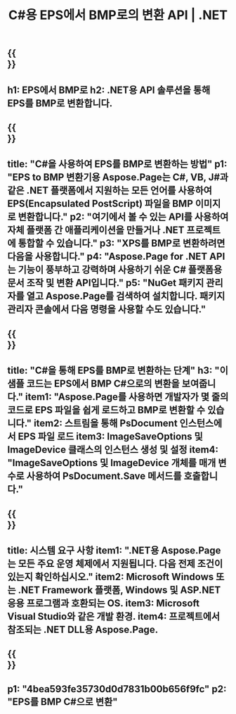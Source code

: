 ﻿---
translation: true
template: /_templates/_conversion-child-net.md
title: C#용 EPS에서 BMP로의 변환 API |  .NET
url: /net/conversion/eps-to-bmp/
description: EPS에서 BMP C#으로의 변환을 위한 샘플 코드입니다. VB.NET, Asp.NET 또는 모든 .NET 기반 응용 프로그램 내에서 일괄 EPS 파일을 BMP로 변환하기 위해 API 코드 조각을 사용합니다.
informat: EPS
outformat: BMP
otherformats: XPS PS
---

{{<section banner>}}
---
h1: EPS에서 BMP로
h2: .NET용 API 솔루션을 통해 EPS를 BMP로 변환합니다.
---

{{<section overview>}}
---
title: "C#을 사용하여 EPS를 BMP로 변환하는 방법"
p1: "EPS to BMP 변환기용 Aspose.Page는 C#, VB, J#과 같은 .NET 플랫폼에서 지원하는 모든 언어를 사용하여 EPS(Encapsulated PostScript) 파일을 BMP 이미지로 변환합니다."
p2: "여기에서 볼 수 있는 API를 사용하여 자체 플랫폼 간 애플리케이션을 만들거나 .NET 프로젝트에 통합할 수 있습니다."
p3: "XPS를 BMP로 변환하려면 다음을 사용합니다."
p4: "Aspose.Page for .NET API는 기능이 풍부하고 강력하며 사용하기 쉬운 C# 플랫폼용 문서 조작 및 변환 API입니다."
p5: "NuGet 패키지 관리자를 열고 Aspose.Page를 검색하여 설치합니다. 패키지 관리자 콘솔에서 다음 명령을 사용할 수도 있습니다."
---

{{<section feature1>}}
---
title: "C#을 통해 EPS를 BMP로 변환하는 단계"
h3: "이 샘플 코드는 EPS에서 BMP C#으로의 변환을 보여줍니다."
item1: "Aspose.Page를 사용하면 개발자가 몇 줄의 코드로 EPS 파일을 쉽게 로드하고 BMP로 변환할 수 있습니다."
item2: 스트림을 통해 PsDocument 인스턴스에서 EPS 파일 로드
item3: ImageSaveOptions 및 ImageDevice 클래스의 인스턴스 생성 및 설정
item4: "ImageSaveOptions 및 ImageDevice 개체를 매개 변수로 사용하여 PsDocument.Save 메서드를 호출합니다."
---

{{<section feature2>}}
---
title: 시스템 요구 사항
item1: ".NET용 Aspose.Page는 모든 주요 운영 체제에서 지원됩니다. 다음 전제 조건이 있는지 확인하십시오."
item2: Microsoft Windows 또는 .NET Framework 플랫폼, Windows 및 ASP.NET 응용 프로그램과 호환되는 OS.
item3: Microsoft Visual Studio와 같은 개발 환경.
item4: 프로젝트에서 참조되는 .NET DLL용 Aspose.Page.
---

{{<section gist>}}
---
p1: "4bea593fe35730d0d7831b00b656f9fc"
p2: "EPS를 BMP C#으로 변환"
---
